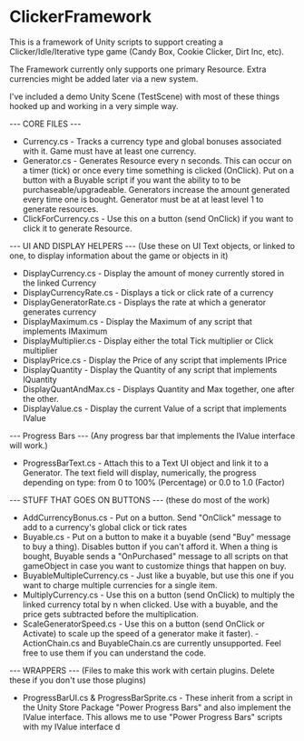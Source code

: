 # ClickerFramework

This is a framework of Unity scripts to support creating a Clicker/Idle/Iterative type game (Candy Box, Cookie Clicker, Dirt Inc, etc).

The Framework currently only supports one primary Resource. Extra currencies might be added later via a new system.

I've included a demo Unity Scene (TestScene) with most of these things hooked up and working in a very simple way.

--- CORE FILES ---

- Currency.cs - Tracks a currency type and global bonuses associated with it. Game must have at least one currency.
- Generator.cs - Generates Resource every n seconds. This can occur on a timer (tick) or once every time something is clicked (OnClick). Put on a button with a Buyable script if you want the ability to to be purchaseable/upgradeable. Generators increase the amount generated every time one is bought. Generator must be at at least level 1 to generate resources.
- ClickForCurrency.cs - Use this on a button (send OnClick) if you want to click it to generate Resource. 

--- UI AND DISPLAY HELPERS ---
(Use these on UI Text objects, or linked to one, to display information about the game or objects in it)

- DisplayCurrency.cs - Display the amount of money currently stored in the linked Currency
- DisplayCurrencyRate.cs - Displays a tick or click rate of a currency
- DisplayGeneratorRate.cs - Displays the rate at which a generator generates currency
- DisplayMaximum.cs - Display the Maximum of any script that implements IMaximum
- DisplayMultiplier.cs - Display either the total Tick multiplier or Click multiplier
- DisplayPrice.cs - Display the Price of any script that implements IPrice
- DisplayQuantity - Display the Quantity of any script that implements IQuantity
- DisplayQuantAndMax.cs - Displays Quantity and Max together, one after the other.
- DisplayValue.cs - Display the current Value of a script that implements IValue

--- Progress Bars ---
(Any progress bar that implements the IValue interface will work.)

- ProgressBarText.cs - Attach this to a Text UI object and link it to a Generator. The text field will display, numerically, the progress depending on type: from 0 to 100% (Percentage) or 0.0 to 1.0 (Factor) 

--- STUFF THAT GOES ON BUTTONS --- 
(these do most of the work)

- AddCurrencyBonus.cs - Put on a button. Send "OnClick" message to add to a currency's global click or tick rates
- Buyable.cs - Put on a button to make it a buyable (send "Buy" message to buy a thing). Disables button if you can't afford it. When a thing is bought, Buyable sends a "OnPurchased" message to all scripts on that gameObject in case you want to customize things that happen on buy. 
- BuyableMultipleCurrency.cs - Just like a buyable, but use this one if you want to charge multiple currencies for a single item.
- MultiplyCurrency.cs - Use this on a button (send OnClick) to multiply the linked currency total by n when clicked. Use with a buyable, and the price gets subtracted before the multiplication.
- ScaleGeneratorSpeed.cs - Use this on a button (send OnClick or Activate) to scale up the speed of a generator make it faster).
-ActionChain.cs and BuyableChain.cs are currently unsupported. Feel free to use them if you can understand the code. 

--- WRAPPERS ---
(Files to make this work with certain plugins. Delete these if you don't use those plugins)

- ProgressBarUI.cs & ProgressBarSprite.cs - These inherit from a script in the Unity Store Package "Power Progress Bars" and also implement the IValue interface. This allows me to use "Power Progress Bars" scripts with my IValue interface d